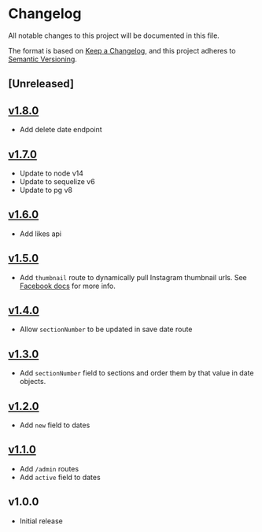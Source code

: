# Changelog
All notable changes to this project will be documented in this file.

The format is based on [Keep a Changelog](https://keepachangelog.com/en/1.0.0/),
and this project adheres to [Semantic Versioning](https://semver.org/spec/v2.0.0.html).

## [Unreleased]

## [v1.8.0](https://github.com/nathanab/beaconapi/compare/v1.7.0...v1.8.0)
- Add delete date endpoint

## [v1.7.0](https://github.com/nathanab/beaconapi/compare/v1.6.0...v1.7.0)
- Update to node v14
- Update to sequelize v6
- Update to pg v8

## [v1.6.0](https://github.com/nathanab/beaconapi/compare/v1.5.0...v1.6.0)
- Add likes api

## [v1.5.0](https://github.com/nathanab/beaconapi/compare/v1.4.0...v1.5.0)
- Add `thumbnail` route to dynamically pull Instagram thumbnail urls. See [Facebook docs](https://developers.facebook.com/docs/plugins/oembed/) for more info.

## [v1.4.0](https://github.com/nathanab/beaconapi/compare/v1.3.0...v1.4.0)
- Allow `sectionNumber` to be updated in save date route

## [v1.3.0](https://github.com/nathanab/beaconapi/compare/v1.2.0...v1.3.0)
- Add `sectionNumber` field to sections and order them by that value in date objects.

## [v1.2.0](https://github.com/nathanab/beaconapi/compare/v1.1.0...v1.2.0)
- Add `new` field to dates

## [v1.1.0](https://github.com/nathanab/beaconapi/compare/v1.0.0...v1.1.0)
- Add `/admin` routes
- Add `active` field to dates

## v1.0.0
- Initial release
